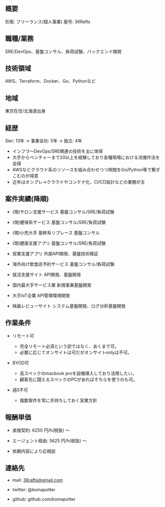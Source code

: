 ## 概要

形態: フリーランス(個人事業)
屋号: 36Rafts

## 職種/業務

SRE/DevOps、基盤コンサル、負荷試験、バックエンド開発

## 技術領域

AWS、Terraform、Docker、Go、Pythonなど

## 地域

東京在住/北海道出身

## 経歴

Sier: 13年 -> 事業会社: 5年 -> 独立: 4年

- インフラ〜DevOps/SRE関連の技術を主に体得
- 大手からベンチャーまで20以上を経験しており各種現場における流儀作法を会得
- AWSなどクラウド系のリソースを組み合わせつつ隙間をGo/Python等で繋ぎこむのが得意
- 近年はオンプレ->クラウドやコンテナ化、CI/CD設計などの業務が主

## 案件実績(降順)

- (現)サロン支援サービス 基盤コンサル/SRE/負荷試験

- (現)健保系サービス 基盤コンサル/SRE/負荷試験

- (現)小売大手 基幹系リプレース 基盤コンサル

- (現)健康支援アプリ 基盤コンサル/SRE/負荷試験

- 営業支援アプリ 外部API開発、基盤技術検証

- 海外向け飲食店予約サービス 基盤コンサル/負荷試験

- 就活支援サイト API開発、基盤開発

- 国内最大手サービス業 新規事業基盤開発

- 大手IoT企業 API管理環境開発

- 映画レビューサイト システム基盤開発、ログ分析基盤開発

## 作業条件

- リモート可
  - 完全リモート必須という訳ではなく、あくまで可。
  - 必要に応じてオンサイトは可だがオンサイトonlyは不可。

- BYOD可
  - 高スペックのmacbook proを設備導入しており活用したい。
  - 顧客先に闘えるスペックのPCがあればそちらを使うのも可。

- 週5不可
  - 複数案件を常に手持ちしておく営業方針

## 報酬単価

- 直接契約: 6250 円/h(税抜) 〜

- エージェント経由: 5625 円/h(税抜) 〜

- 依頼内容により応相談


## 連絡先

- mail: 36rafts@gmail.com

- twitter: @komapotter

- github: github.com/komapotter
